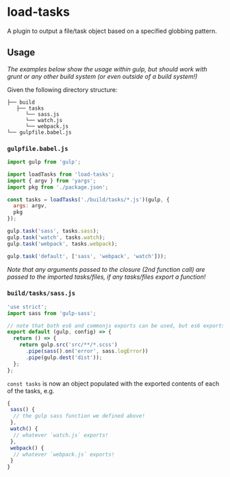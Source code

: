 # load-tasks

A plugin to output a file/task object based on a specified globbing pattern.

## Usage

*The examples below show the usage within gulp, but should work with grunt or any other build system (or even outside of a build system!)*

Given the following directory structure:

```
├── build
   ├── tasks
      └── sass.js
      └── watch.js
      └── webpack.js
└── gulpfile.babel.js
```

### `gulpfile.babel.js` 

```javascript
import gulp from 'gulp';

import loadTasks from 'load-tasks';
import { argv } from 'yargs';
import pkg from './package.json';

const tasks = loadTasks('./build/tasks/*.js')(gulp, {
  args: argv,
  pkg
});

gulp.task('sass', tasks.sass);
gulp.task('watch', tasks.watch);
gulp.task('webpack', tasks.webpack);

gulp.task('default', ['sass', 'webpack', 'watch']));
```

*Note that any arguments passed to the closure (2nd function call) are passed to the imported tasks/files, if any tasks/files export a function!*


### `build/tasks/sass.js`

```javascript
'use strict';
import sass from 'gulp-sass';

// note that both es6 and commonjs exports can be used, but es6 exports need to export `default`
export default (gulp, config) => {
  return () => {
    return gulp.src('src/**/*.scss')
      .pipe(sass().on('error', sass.logError))
      .pipe(gulp.dest('dist'));
  };
};
```

`const tasks` is now an object populated with the exported contents of each of the tasks, e.g.

```javascript
{
 sass() {
  // the gulp sass function we defined above!
 },
 watch() {
  // whatever `watch.js` exports!
 },
 webpack() {
  // whatever `webpack.js` exports!
 }
}
```